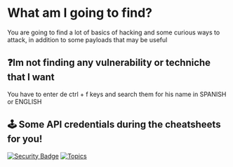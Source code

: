 # What am I going to find?
You are going to find a lot of basics of hacking and some curious ways to attack, in addition to some payloads that may be useful


## ❓Im not finding any vulnerability or techniche that I want
You have to enter de ctrl + f keys and search them for his name in SPANISH or ENGLISH


## 🕹️ Some API credentials during the cheatsheets for you!


[![Security Badge](https://img.shields.io/badge/security-critical-red)](https://github.com/)
[![Topics](https://img.shields.io/badge/topics-21-blue)](https://github.com/)